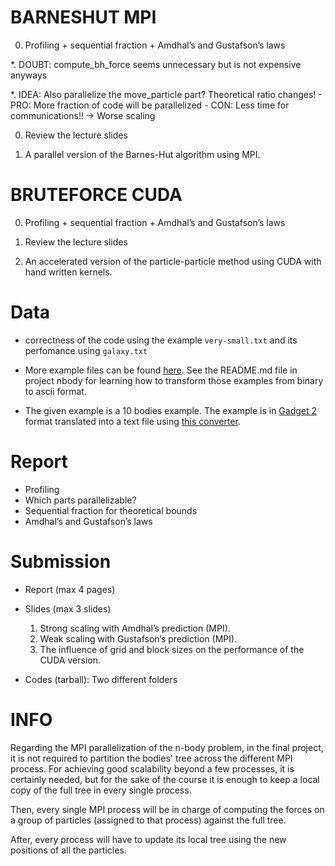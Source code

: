 # BARNESHUT MPI

0. Profiling + sequential fraction + Amdhal’s and Gustafson’s laws

*. DOUBT: compute_bh_force seems unnecessary but is not expensive anyways

*. IDEA: Also parallelize the move_particle part? Theoretical ratio changes!
    - PRO: More fraction of code will be parallelized
    - CON: Less time for communications!! -> Worse scaling

0. Review the lecture slides

1. A parallel version of the Barnes-Hut algorithm using MPI.

# BRUTEFORCE CUDA

0. Profiling + sequential fraction + Amdhal’s and Gustafson’s laws

0. Review the lecture slides

1. An accelerated version of the particle-particle method using CUDA with hand written kernels.


# Data

- correctness of the code using the example `very-small.txt` and its perfomance using `galaxy.txt`
- More example files can be found [here](https://wwwmpa.mpa-garching.mpg.de/gadget/). See the README.md file in project nbody for learning how to transform those examples from binary to ascii format.

- The given example is a 10 bodies example. The example is in [Gadget 2](https://wwwmpa.mpa-garching.mpg.de/gadget) format translated into a text file using [this converter](https://github.com/martinsparre/Gadget2Conversion).

# Report

- Profiling
- Which parts parallelizable?
- Sequential fraction for theoretical bounds
- Amdhal’s and Gustafson’s laws

# Submission

- Report (max 4 pages)

- Slides (max 3 slides)
    1. Strong scaling with Amdhal’s prediction (MPI).
    2. Weak scaling with Gustafson’s prediction (MPI).
    3. The influence of grid and block sizes on the performance of the CUDA version.

- Codes (tarball): Two different folders


# INFO

Regarding the MPI parallelization of the n-body problem, in the final project,
it is not required to partition the bodies' tree across the different MPI process.
For achieving good scalability beyond a few processes, it is certainly needed,
but for the sake of the course it is enough to keep a local copy of the full tree
in every single process.

Then, every single MPI process will be in charge of computing
the forces on a group of particles (assigned to that process) against the full tree.

After, every process will have to update its local tree using the new positions of all
the particles.

